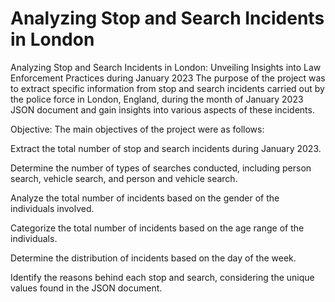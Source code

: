 # Analyzing Stop and Search Incidents in London
Analyzing Stop and Search Incidents in London: Unveiling Insights into Law Enforcement Practices during January 2023
The purpose of the project was to extract specific information from stop and search incidents carried out by the police force in London, England, during the month of January 2023 JSON document and gain insights into various aspects of these incidents.

Objective: The main objectives of the project were as follows:

Extract the total number of stop and search incidents during January 2023.

Determine the number of types of searches conducted, including person search, vehicle search, and person and vehicle search.

Analyze the total number of incidents based on the gender of the individuals involved.

Categorize the total number of incidents based on the age range of the individuals.

Determine the distribution of incidents based on the day of the week.

Identify the reasons behind each stop and search, considering the unique values found in the JSON document.

